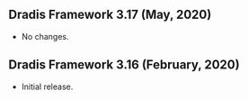 ## Dradis Framework 3.17 (May, 2020) ##

*  No changes.


## Dradis Framework 3.16 (February, 2020) ##

*  Initial release.
